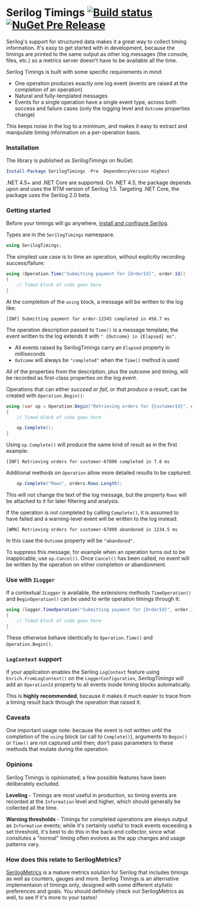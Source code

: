 # Serilog Timings [![Build status](https://ci.appveyor.com/api/projects/status/hkb5woe4ek7im249/branch/master?svg=true)](https://ci.appveyor.com/project/NicholasBlumhardt/serilog-timings/branch/master) [![NuGet Pre Release](https://img.shields.io/nuget/vpre/SerilogTimings.svg?maxAge=2592000)](https://nuget.org/packages/serilogtimings)

Serilog's support for structured data makes it a great way to collect timing information. It's easy 
to get started with in development, because the timings are printed to the same output as other
log messages (the console, files, etc.) so a metrics server doesn't have to be available all the time.

Serilog Timings is built with some specific requirements in mind:

 * One operation produces exactly one log event (events are raised at the completion of an operation)
 * Natural and fully-templated messages
 * Events for a single operation have a single event type, across both success and failure cases (only the logging level and `Outcome` properties change)

This keeps noise in the log to a minimum, and makes it easy to extract and manipulate timing 
information on a per-operation basis.

### Installation

The library is published as _SerilogTimings_ on NuGet.

```powershell
Install-Package SerilogTimings -Pre -DependencyVersion Highest
```

.NET 4.5+ and .NET Core are supported. On .NET 4.5, the package depends upon and uses the RTM version of Serilog 1.5. Targeting .NET Core, the package uses the Serilog 2.0 beta.

### Getting started

Before your timings will go anywhere, [install and configure Serilog](http://serilog.net).

Types are in the `SerilogTimings` namespace.

```csharp
using SerilogTimings;
```

The simplest use case is to time an operation, without explicitly recording success/failure:

```csharp
using (Operation.Time("Submitting payment for {OrderId}", order.Id))
{
    // Timed block of code goes here
}
```

At the completion of the `using` block, a message will be written to the log like:

```
[INF] Submitting payment for order-12345 completed in 456.7 ms
```

The operation description passed to `Time()` is a message template; the event written to the log
extends it with `" {Outcome} in {Elapsed} ms"`.

 * All events raised by SerilogTimings carry an `Elapsed` property in milliseconds
 * `Outcome` will always be `"completed"` when the `Time()` method is used

All of the properties from the description, plus the outcome and timing, will be recorded as
first-class properties on the log event.

Operations that can either _succeed or fail_, or _that produce a result_, can be created with
`Operation.Begin()`:

```csharp
using (var op = Operation.Begin("Retrieving orders for {CustomerId}", customer.Id)
{
	// Timed block of code goes here

	op.Complete();
}
```

Using `op.Complete()` will produce the same kind of result as in the first example:

```
[INF] Retrieving orders for customer-67890 completed in 7.8 ms
```

Additional methods on `Operation` allow more detailed results to be captured:

```csharp
    op.Complete("Rows", orders.Rows.Length);
```

This will not change the text of the log message, but the property `Rows` will be attached to it for
later filtering and analysis.

If the operation is not completed by calling `Complete()`, it is assumed to have failed and a
warning-level event will be written to the log instead:

```
[WRN] Retrieving orders for customer-67890 abandoned in 1234.5 ms
```

In this case the `Outcome` property will be `"abandoned"`.

To suppress this message, for example when an operation turns out to be inapplicable, use
`op.Cancel()`. Once `Cancel()` has been called, no event will be written by the operation on
either completion or abandonment.

### Use with `ILogger`

If a contextual `ILogger` is available, the extensions methods `TimeOperation()` and
`BeginOperation()` can be used to write operation timings through it:

```csharp
using (logger.TimeOperation("Submitting payment for {OrderId}", order.Id))
{
    // Timed block of code goes here
}
```

These otherwise behave identically to `Operation.Time()` and `Operation.Begin()`.

### `LogContext` support

If your application enables the Serilog `LogContext` feature using `Enrich.FromLogContext()` on
the `LoggerConfiguration`, _SerilogTimings_ will add an `OperationId` property to all events inside
timing blocks automatically.

This is **highly recommended**, because it makes it much easier to trace from a timing result back 
through the operation that raised it.

### Caveats

One important usage note: because the event is not written until the completion of the `using` block
(or call to `Complete()`), arguments to `Begin()` or `Time()` are not captured until then; don't
pass parameters to these methods that mutate during the operation.

### Opinions

Serilog Timings is opinionated; a few possible features have been deliberately excluded.

**Leveling** - Timings are most useful in production, so timing events are recorded at the `Information` level and
higher, which should generally be collected all the time.

**Warning thresholds** - Timings for completed operations are always output as `Information` events; while it's
certainly useful to track events exceeding a set threshold, it's best to do this in the back-end collector, since
what consitutes a "normal" timing often evolves as the app changes and usage patterns vary.

### How does this relate to SerilogMetrics?

[SerilogMetrics](https://github.com/serilog-metrics/serilog-metrics) is a mature metrics solution
for Serilog that includes timings as well as counters, gauges and more. Serilog Timings is an 
alternative implementaion of timings only, designed with some different stylistic preferences and
goals. You should definitely check out SerilogMetrics as well, to see if it's more to your tastes!
